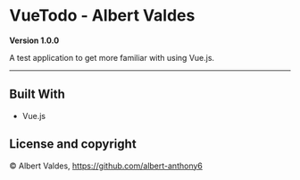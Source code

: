 # VueTodo - Albert Valdes

**Version 1.0.0**

A test application to get more familiar with using Vue.js.

---

## Built With

- Vue.js

## License and copyright

© Albert Valdes, https://github.com/albert-anthony6